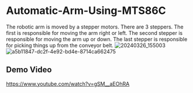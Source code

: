 # Automatic-Arm-Using-MTS86C
The robotic arm is moved by a stepper motors. There are 3 steppers. The first is responsible for moving the arm right or left. The second stepper is responsible for moving the arm up or down. The last stepper is responsible for picking things up from the conveyor belt.
![20240326_155003](https://github.com/user-attachments/assets/3235ce5a-4958-4942-b73b-eebaf0cfeb25)
![a5b11847-dc2f-4e92-bd4e-8714ca662475](https://github.com/user-attachments/assets/57fff2c7-fcdc-423f-afa9-c7f6998b4854)
## Demo Video
https://www.youtube.com/watch?v=gSM__aEOhRA
